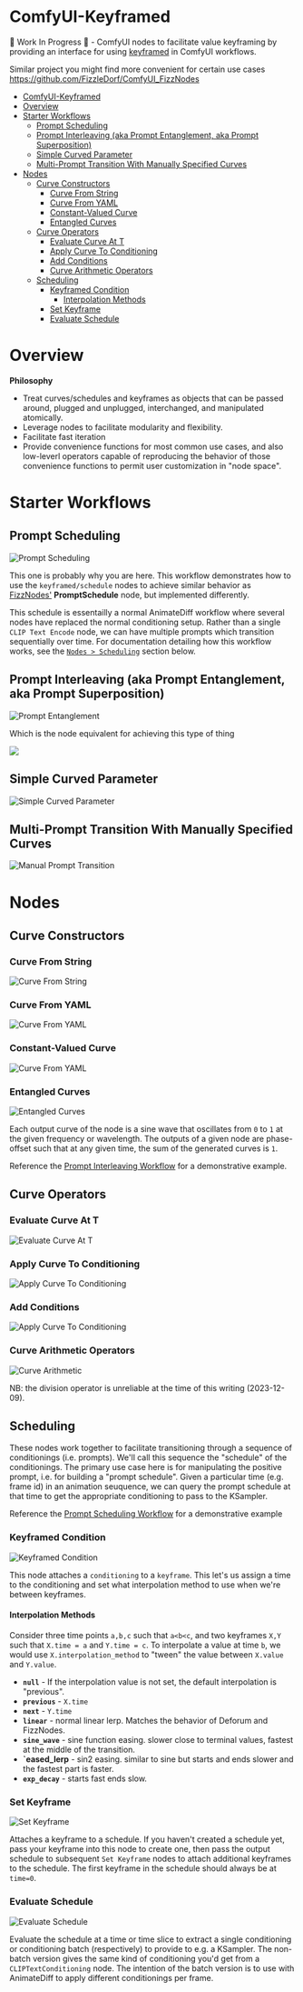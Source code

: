 # ComfyUI-Keyframed

🚧 Work In Progress 🚧 - ComfyUI nodes to facilitate value keyframing by providing an interface for using [keyframed](https://github.com/dmarx/keyframed) in ComfyUI workflows.

Similar project you might find more convenient for certain use cases https://github.com/FizzleDorf/ComfyUI_FizzNodes

<!--ts-->
* [ComfyUI-Keyframed](#comfyui-keyframed)
* [Overview](#overview)
* [Starter Workflows](#starter-workflows)
   * [Prompt Scheduling](#prompt-scheduling)
   * [Prompt Interleaving (aka Prompt Entanglement, aka Prompt Superposition)](#prompt-interleaving-aka-prompt-entanglement-aka-prompt-superposition)
   * [Simple Curved Parameter](#simple-curved-parameter)
   * [Multi-Prompt Transition With Manually Specified Curves](#multi-prompt-transition-with-manually-specified-curves)
* [Nodes](#nodes)
   * [Curve Constructors](#curve-constructors)
      * [Curve From String](#curve-from-string)
      * [Curve From YAML](#curve-from-yaml)
      * [Constant-Valued Curve](#constant-valued-curve)
      * [Entangled Curves](#entangled-curves)
   * [Curve Operators](#curve-operators)
      * [Evaluate Curve At T](#evaluate-curve-at-t)
      * [Apply Curve To Conditioning](#apply-curve-to-conditioning)
      * [Add Conditions](#add-conditions)
      * [Curve Arithmetic Operators](#curve-arithmetic-operators)
   * [Scheduling](#scheduling)
      * [Keyframed Condition](#keyframed-condition)
         * [Interpolation Methods](#interpolation-methods)
      * [Set Keyframe](#set-keyframe)
      * [Evaluate Schedule](#evaluate-schedule)
<!--te-->


# Overview

**Philosophy**

* Treat curves/schedules and keyframes as objects that can be passed around, plugged and unplugged, interchanged, and manipulated atomically.
* Leverage nodes to facilitate modularity and flexibility.
* Facilitate fast iteration
* Provide convenience functions for most common use cases, and also low-leverl operators capable of reproducing the behavior of those convenience functions to permit user customization in "node space".


# Starter Workflows

## Prompt Scheduling

![Prompt Scheduling](examples/prompt-scheduling.png)

 This one is probably why you are here. This workflow demonstrates how to use the `keyframed/schedule` nodes to achieve similar behavior as [FizzNodes'](https://github.com/FizzleDorf/ComfyUI_FizzNodes) **PromptSchedule** node, but implemented differently.

This schedule is essentailly a normal AnimateDiff workflow where several nodes have replaced the normal conditioning setup. Rather than a single `CLIP Text Encode` node, we can have multiple prompts which transition sequentially over time. For documentation detailing how this workflow works, see the [`Nodes > Scheduling`](https://github.com/dmarx/ComfyUI-Keyframed/blob/dev/README.md#scheduling) section below.

## Prompt Interleaving (aka Prompt Entanglement, aka Prompt Superposition)

![Prompt Entanglement](examples/prompt-entanglement.png)

Which is the node equivalent for achieving this type of thing

![](https://pbs.twimg.com/media/Fqcdhe4agAEnJ-L?format=jpg&name=large)


## Simple Curved Parameter

![Simple Curved Parameter](examples/simple-curved-parameter.png)


## Multi-Prompt Transition With Manually Specified Curves

![Manual Prompt Transition](examples/manual-prompt-transition.png)


# Nodes

## Curve Constructors

### Curve From String

![Curve From String](assets/node_curve-from-string.png)


### Curve From YAML

![Curve From YAML](assets/node_curve-from-yaml.png)


### Constant-Valued Curve

![Curve From YAML](assets/node_constant-valued-curve.png)


### Entangled Curves

![Entangled Curves](assets/nodes_entangled.png)

Each output curve of the node is a sine wave that oscillates from `0` to `1` at the given frequency or wavelength. The outputs of a given node are phase-offset such that at any given time, the sum of the generated curves is `1`. 

Reference the [Prompt Interleaving Workflow](https://github.com/dmarx/ComfyUI-Keyframed/blob/dev/README.md#prompt-interleaving-aka-prompt-entanglement-aka-prompt-superposition) for a demonstrative example.

## Curve Operators

### Evaluate Curve At T

![Evaluate Curve At T](assets/node_evaluate-curve-at-t.png)


### Apply Curve To Conditioning

![Apply Curve To Conditioning](assets/node_apply-curve-to-conditioning.png)


### Add Conditions

![Apply Curve To Conditioning](assets/node_add-conditions.png)


### Curve Arithmetic Operators

![Curve Arithmetic](assets/nodes_curve-arithmetic.png)

NB: the division operator is unreliable at the time of this writing (2023-12-09).


## Scheduling

These nodes work together to facilitate transitioning through a sequence of conditionings (i.e. prompts). We'll call this sequence the "schedule" of the conditionings. The primary use case here is for manipulating the positive prompt, i.e. for building a "prompt schedule". Given a particular time (e.g. frame id) in an animation seuquence, we can query the prompt schedule at that time to get the appropriate conditioning to pass to the KSampler. 

Reference the [Prompt Scheduling Workflow](https://github.com/dmarx/ComfyUI-Keyframed/tree/dev?tab=readme-ov-file#prompt-scheduling) for a demonstrative example

### Keyframed Condition

![Keyframed Condition](assets/node_keyframed-condition.png)

This node attaches a `conditioning` to a `keyframe`. This let's us assign a time to the conditioning and set what interpolation method to use when we're between keyframes. 

#### Interpolation Methods

Consider three time points `a,b,c` such that `a<b<c`, and two keyframes `X,Y` such that `X.time = a` and `Y.time = c`. To interpolate a value at time `b`, we would use `X.interpolation_method` to "tween" the value between `X.value` and `Y.value`. 

* **`null`** - If the interpolation value is not set, the default interpolation is "previous".
* **`previous`** - `X.time`
* **`next`** - `Y.time`
* **`linear`** - normal linear lerp. Matches the behavior of Deforum and FizzNodes.
* **`sine_wave`** - sine function easing. slower close to terminal values, fastest at the middle of the transition.
* **`eased_lerp** - sin2 easing. similar to sine but starts and ends slower and the fastest part is faster.
* **`exp_decay`** - starts fast ends slow.

### Set Keyframe

![Set Keyframe](assets/node_set-keyframe.png)

Attaches a keyframe to a schedule. If you haven't created a schedule yet, pass your keyframe into this node to create one, then pass the output schedule to subsequent `Set Keyframe` nodes to attach additional keyframes to the schedule. The first keyframe in the schedule should always be at `time=0`.

### Evaluate Schedule

![Evaluate Schedule](assets/nodes_evaluate-schedule.png)

Evaluate the schedule at a time or time slice to extract a single conditioning or conditioning batch (respectively) to provide to e.g. a KSampler. The non-batch version gives the same kind of conditioning you'd get from a `CLIPTextConditioning` node. The intention of the batch version is to use with AnimateDiff to apply different conditionings per frame.

